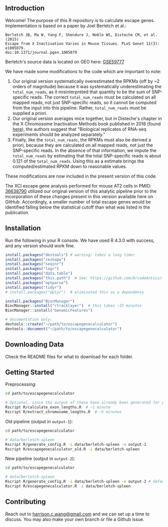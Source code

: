 ## Introduction

Welcome! The purpose of this R repository is to calculate escape genes. Implementation is based on a paper by Joel Berletch et al.:

```
Berletch JB, Ma W, Yang F, Shendure J, Noble WS, Disteche CM, et al. (2015)
Escape from X Inactivation Varies in Mouse Tissues. PLoS Genet 11(3): e1005079.
doi:10.1371/journal.pgen.1005079
```
Berletch's source data is located on GEO here: [GSE59777](https://www.ncbi.nlm.nih.gov/geo/query/acc.cgi?acc=GSE59777)

We have made some modifications to the code which are important to note: 

1. Our original version systematically overestimated the RPKMs (off by ~2 orders of magnitude) because it was systematically underestimating the `total_num_reads`, as it misinterpreted that quantity to be the sum of SNP-specific reads. The correct `total_num_reads` must be calculated on all mapped reads, not just SNP-specific reads, so it cannot be computed from the input into this pipeline. Rather, `total_num_reads` must be supplied a priori.
2. Our original version averages mice together, but in Disteche's chapter in the X Chromosome Inactivation Methods book published in 2018 (found [here](https://www.ncbi.nlm.nih.gov/pmc/articles/PMC6269188/)), the authors suggest that "Biological replicates of RNA-seq experiments should be analyzed separately."
3. Finally, like the `total_num_reads`, the RPKMs must also be derived a priori, because they are calculated on all mapped reads, not just the SNP-specific reads. In the absence of that information, we impute the `total_num_reads` by estimating that the total SNP-specific reads is about 0.121 of the `total_num_reads`. Using this as a estimate brings the computed/estimated RPKM down to reasonable values.

These modifications are now included in the present version of this code.

The XCI escape gene analysis performed for mouse AT2 cells in PMID: [36638790](https://pubmed.ncbi.nlm.nih.gov/36638790) utilized our original version of this analytic pipeline prior to the incorporation of these changes present in this version available here on GitHub. Accordingly, a smaller number of total escape genes would be identified falling below the statistical cutoff than what was listed in the publication.


## Installation

Run the following in your R console. We have used R 4.3.0 with success, and any version should work fine.

```R
install.packages("devtools") # warning: takes a long time!
install.packages("reshape")
install.packages("seqinr")
install.packages("logr")
install.packages("data.table")
install.packages("this.path")  # See: https://github.com/ArcadeAntics/this.path
install.packages("optparse")
install.packages("tidyr")
# install.packages("dplyr")  # eliminated this as a dependency

install.packages("BiocManager")
BiocManager::install("rtracklayer")  # this takes ~15 minutes
BiocManager::install("GenomicFeatures")

# documentation only:
devtools::create("~/path/to/escapegenecalculator")
devtools::document("~/path/to/escapegenecalculator") 
```



## Downloading Data

Check the README files for what to download for each folder.



## Getting Started

Preprocessing:

```bash
cd path/to/escapegenecalculator

# Optional, since the output of these have already been generated for you
Rscript R/calculate_exon_lengths.R  # ~1 minute
Rscript R/extract_chromosome_lengths.R  # ~5 minutes
```

Old pipeline (output in `output-1`):

```bash
cd path/to/escapegenecalculator

# data/berletch-spleen
Rscript R/generate_config.R -i data/berletch-spleen -o output-1
Rscript R/escapegenecalculator_old.R -i data/berletch-spleen
```

New pipeline (output in `output-2`):

```bash
cd path/to/escapegenecalculator

# data/berletch-spleen
Rscript R/generate_config.R -i data/berletch-spleen -o output-2 # default
Rscript R/escapegenecalculator.R -i data/berletch-spleen
```

## Contributing

Reach out to [harrison.c.wang@gmail.com](mailto:harrison.c.wang@gmail.com) and we can set up a time to discuss. You may also make your own branch or file a Github issue.
